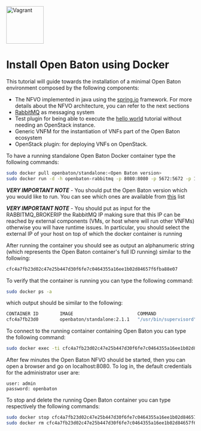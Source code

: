 <img src="../images/docker-logo.png" alt="Vagrant" style="width: 100px;"/>

# Install Open Baton using Docker

This tutorial will guide towards the installation of a minimal Open Baton environment composed by the following components: 

* The NFVO implemented in java using the [spring.io][spring] framework. For more details about the NFVO architecture, you can refer to the next sections
* [RabbitMQ][reference-to-rabbit-site] as messaging system
* Test plugin for being able to execute the [hello world][dummy-NSR] tutorial without needing an OpenStack instance. 
* Generic VNFM for the instantiation of VNFs part of the Open Baton ecosystem 
* OpenStack plugin: for deploying VNFs on OpenStack. 

To have a running standalone Open Baton Docker container type the following commands:

```bash
sudo docker pull openbaton/standalone:<Open Baton version>
sudo docker run -d -h openbaton-rabbitmq -p 8080:8080 -p 5672:5672 -p 15672:15672 -p 8443:8443 -e RABBITMQ_BROKERIP=<RabbitMQ IP> openbaton/standalone:<Open Baton version>
```

***VERY IMPORTANT NOTE*** - You should put the Open Baton version which you would like to run. You can see which ones
  are available from [this][reference-to-op-repo-on-public-docker-hub] list

***VERY IMPORTANT NOTE*** - You should put as input for the RABBITMQ_BROKERIP the RabbitMQ IP making sure that this IP can be
  reached by external components (VMs, or host where will run other VNFMs) otherwise you will have runtime issues. 
  In particular, you should select the external IP of your host on top of which the docker container is running
  
After running the container you should see as output an alphanumeric string (which represents the Open Baton container's full ID running) similar to the following:

```bash
cfc4a7fb23d02c47e25b447d30f6fe7c0464355a16ee1b02d84657f6fba88e07
```

To verify that the container is running you can type the following command:

```bash
sudo docker ps -a
```

which output should be similar to the following:

```bash
CONTAINER ID        IMAGE                        COMMAND                  CREATED             STATUS                   PORTS                                                                                              NAMES
cfc4a7fb23d0        openbaton/standalone:2.1.1   "/usr/bin/supervisord"   49 seconds ago      Up 49 seconds            0.0.0.0:5672->5672/tcp, 0.0.0.0:8080->8080/tcp, 0.0.0.0:8443->8443/tcp, 0.0.0.0:15672->15672/tcp   admiring_lalande
```

To connect to the running container containing Open Baton you can type the following command:

```bash
sudo docker exec -ti cfc4a7fb23d02c47e25b447d30f6fe7c0464355a16ee1b02d84657f6fba88e07 bash
```

After few minutes the Open Baton NFVO should be started, then you can open a browser and go on localhost:8080.
To log in, the default credentials for the administrator user are:

```
user: admin
password: openbaton 
```

To stop and delete the running Open Baton container you can type respectively the following commands:

```bash
sudo docker stop cfc4a7fb23d02c47e25b447d30f6fe7c0464355a16ee1b02d84657f6fba88e07
sudo docker rm cfc4a7fb23d02c47e25b447d30f6fe7c0464355a16ee1b02d84657f6fba88e07
```


[spring]:https://spring.io
[localhost:8080]:http://localhost:8080/
[vim_plugin_doc]:vim-plugin
[use-openbaton]:use.md
[dummy-NSR]:dummy-NSR.md
[reference-to-rabbit-site]:https://www.rabbitmq.com/
[zabbix-server-configuration]:zabbix-server-configuration.md
[reference-to-op-repo-on-public-docker-hub]:https://hub.docker.com/r/openbaton/standalone/tags/

<!---
Script for open external links in a new tab
-->
<script type="text/javascript" charset="utf-8">
      // Creating custom :external selector
      $.expr[':'].external = function(obj){
          return !obj.href.match(/^mailto\:/)
                  && (obj.hostname != location.hostname);
      };
      $(function(){
        $('a:external').addClass('external');
        $(".external").attr('target','_blank');
      })
</script>
